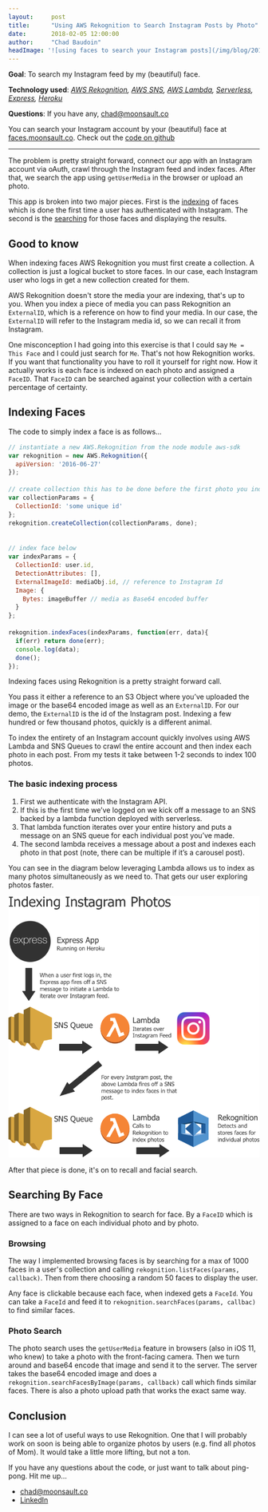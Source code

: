 ```yaml
---
layout:     post
title:      "Using AWS Rekognition to Search Instagram Posts by Photo"
date:       2018-02-05 12:00:00
author:     "Chad Baudoin"
headImage: '![using faces to search your Instagram posts](/img/blog/2018-02-05/faces.jpg "face search")'
---
```


**Goal**: To search my Instagram feed by my (beautiful) face.

**Technology used**: *[AWS Rekognition](https://aws.amazon.com/rekognition/), [AWS SNS](https://aws.amazon.com/sns/), [AWS Lambda](https://aws.amazon.com/lambda/), [Serverless](https://serverless.com/), [Express](https://expressjs.com/), [Heroku](https://heroku.com)*

**Questions**: If you have any, [chad@moonsault.co](mailto:chad@moonsault.co)

You can search your Instagram account by your (beautiful) face at [faces.moonsault.co](https://faces.moonsault.co). Check out the [code on github](https://github.com/moonsaultco/instagram-face-search)

----

The problem is pretty straight forward, connect our app with an Instagram account via oAuth, crawl through the Instagram feed and index faces. After that, we search the app using `getUserMedia` in the browser or upload an photo.

This app is broken into two major pieces. First is the [indexing](#indexing) of faces which is done the first time a user has authenticated with Instagram. The second is the [searching](#recall) for those faces and displaying the results.

## Good to know
When indexing faces AWS Rekognition you must first create a collection. A collection is just a logical bucket to store faces. In our case, each Instagram user who logs in get a new collection created for them.

AWS Rekognition doesn't store the media your are indexing, that's up to you. When you index a piece of media you can pass Rekognition an `ExternalID`, which is a reference on how to find your media. In our case, the `ExternalID` will refer to the Instagram media id, so we can recall it from Instagram.

One misconception I had going into this exercise is that I could say `Me = This Face` and I could just search for `Me`. That's not how Rekognition works. If you want that functionality you have to roll it yourself for right now. How it actually works is each face is indexed on each photo and assigned a `FaceID`. That `FaceID` can be searched against your collection with a certain percentage of certainty.

## <a name="indexing"></a>Indexing Faces

The code to simply index a face is as follows…

```javascript
// instantiate a new AWS.Rekognition from the node module aws-sdk 
var rekognition = new AWS.Rekognition({
  apiVersion: '2016-06-27'
});

// create collection this has to be done before the first photo you index. This should be asynchronous
var collectionParams = {
  CollectionId: 'some unique id'
};
rekognition.createCollection(collectionParams, done);


// index face below
var indexParams = {
  CollectionId: user.id,
  DetectionAttributes: [],
  ExternalImageId: mediaObj.id, // reference to Instagram Id
  Image: {
    Bytes: imageBuffer // media as Base64 encoded buffer
  }
};

rekognition.indexFaces(indexParams, function(err, data){
  if(err) return done(err);
  console.log(data);
  done();
});

```

Indexing faces using Rekognition is a pretty straight forward call.

You pass it either a reference to an S3 Object where you’ve uploaded the image or the base64 encoded image as well as an `ExternalID`. For our demo, the `ExternalID` is the id of the Instagram post. Indexing a few hundred or few thousand photos, quickly is a different animal.

To index the entirety of an Instagram account quickly involves using AWS Lambda and SNS Queues to crawl the entire account and then index each photo in each post. From my tests it take between 1-2 seconds to index 100 photos.

### The basic indexing process

1. First we authenticate with the Instagram API.
1. If this is the first time we’ve logged on we kick off a message to an SNS backed by a lambda function deployed with serverless.
1. That lambda function iterates over your entire history and puts a message on an SNS queue for each individual post you’ve made.
1. The second lambda receives a message about a post and indexes each photo in that post (note, there can be multiple if it’s a carousel post).

You can see in the diagram below leveraging Lambda allows us to index as many photos simultaneously as we need to. That gets our user exploring photos faster.

![diagram to index instagram feed quickly](/img/blog/2018-02-05/diagram-of-indexing-setup.png "an architecture diagram")

After that piece is done, it's on to recall and facial search.

## <a name="recall"></a> Searching By Face

There are two ways in Rekognition to search for face. By a `FaceID` which is assigned to a face on each individual photo and by photo.

### Browsing

The way I implemented browsing faces is by searching for a max of 1000 faces in a user's collection and calling `rekognition.listFaces(params, callback)`. Then from there choosing a random 50 faces to display the user.

Any face is clickable because each face, when indexed gets a `FaceId`. You can take a `FaceId` and feed it to `rekognition.searchFaces(params, callbac)` to find similar faces.

### Photo Search

The photo search uses the `getUserMedia` feature in browsers (also in iOS 11, who knew) to take a photo with the front-facing camera. Then we turn around and base64 encode that image and send it to the server. The server takes the base64 encoded image and does a `rekognition.searchFacesByImage(params, callback)` call which finds similar faces. There is also a photo upload path that works the exact same way.


## Conclusion

I can see a lot of useful ways to use Rekognition. One that I will probably work on soon is being able to organize photos by users (e.g. find all photos of Mom). It would take a little more lifting, but not a ton. 

If you have any questions about the code, or just want to talk about ping-pong. Hit me up…

* [chad@moonsault.co](mailto:chad@moonsault.co)
* [LinkedIn](https://www.linkedin.com/in/chadbaudoin/)